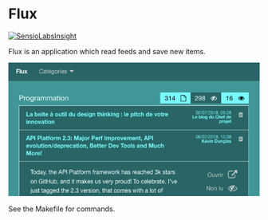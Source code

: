 # Flux


[![SensioLabsInsight](https://insight.sensiolabs.com/projects/97e615b2-0e84-4326-bcac-6c4fab2bab2a/small.png)](https://insight.sensiolabs.com/projects/97e615b2-0e84-4326-bcac-6c4fab2bab2a)


Flux is an application which read feeds and save new items.

![Flux](doc/flux.png)

See the Makefile for commands.
